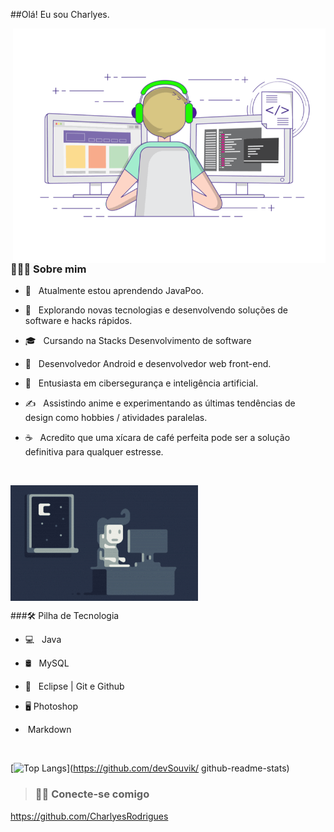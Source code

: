 ##Olá! Eu sou Charlyes.

<img align="right" alt="GIF" src="https://raw.githubusercontent.com/devSouvik/devSouvik/master/gif3.gif" width="500"/>

###  👨🏻‍💻 Sobre mim 

- 🔭   Atualmente estou aprendendo JavaPoo.

- 🤔   Explorando novas tecnologias e desenvolvendo soluções de software e hacks rápidos.

- 🎓   Cursando na Stacks Desenvolvimento de software

- 💼   Desenvolvedor Android e desenvolvedor web front-end.

- 🌱   Entusiasta em cibersegurança e inteligência artificial.

- ✍️   Assistindo anime e experimentando as últimas tendências de design como hobbies / atividades paralelas.

- ☕   Acredito que uma xícara de café perfeita pode ser a solução definitiva para qualquer estresse.

  ​

<img alt="Night Coding" src="https://raw.githubusercontent.com/AVS1508/AVS1508/master/assets/Night-Coding.gif" align="center"/>



###🛠 Pilha de Tecnologia

- 💻   Java 

- 🛢   MySQL 

- 🔧   Eclipse | Git e Github

- 🖥  Photoshop 

- ​     Markdown

  ​



[![ Top Langs ](https://github-readme-stats.vercel.app/api/top-langs/?username=devSouvik&layout=compact&text_color=daf7dc&bg_color=151515)](https://github.com/devSouvik/ github-readme-stats)

> ### 🤝🏻 Conecte-se comigo 

 https://github.com/CharlyesRodrigues